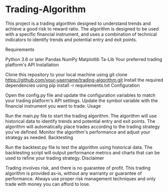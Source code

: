 # Trading-Algorithm

This project is a trading algorithm designed to understand trends and achieve a good risk to reward ratio. The algorithm is designed to be used with a specific financial instrument, and uses a combination of technical indicators to identify trends and potential entry and exit points.

Requirements

Python 3.6 or later
Pandas
NumPy
Matplotlib
Ta-Lib
Your preferred trading platform's API
Installation

Clone this repository to your local machine using git clone https://github.com/your-username/trading-algorithm.git
Install the required dependencies using pip install -r requirements.txt
Configuration

Open the config.py file and update the configuration variables to match your trading platform's API settings.
Update the symbol variable with the financial instrument you want to trade.
Usage

Run the main.py file to start the trading algorithm.
The algorithm will use historical data to identify trends and potential entry and exit points.
The algorithm will automatically place trades according to the trading strategy you've defined.
Monitor the algorithm's performance and adjust your strategy as needed.
Backtesting

Run the backtest.py file to test the algorithm using historical data.
The backtesting script will output performance metrics and charts that can be used to refine your trading strategy.
Disclaimer

Trading involves risk, and there is no guarantee of profit. This trading algorithm is provided as-is, without any warranty or guarantee of performance. Always use proper risk management techniques and only trade with money you can afford to lose.
